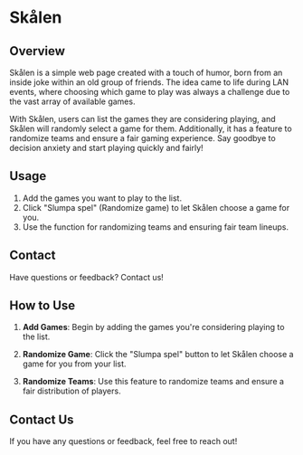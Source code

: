# Skålen

## Overview

Skålen is a simple web page created with a touch of humor, born from an inside joke within an old group of friends. The idea came to life during LAN events, where choosing which game to play was always a challenge due to the vast array of available games.

With Skålen, users can list the games they are considering playing, and Skålen will randomly select a game for them. Additionally, it has a feature to randomize teams and ensure a fair gaming experience. Say goodbye to decision anxiety and start playing quickly and fairly!

## Usage

1. Add the games you want to play to the list.
2. Click "Slumpa spel" (Randomize game) to let Skålen choose a game for you.
3. Use the function for randomizing teams and ensuring fair team lineups.

## Contact

Have questions or feedback? Contact us!

## How to Use

1. **Add Games**: Begin by adding the games you're considering playing to the list.

2. **Randomize Game**: Click the "Slumpa spel" button to let Skålen choose a game for you from your list.

3. **Randomize Teams**: Use this feature to randomize teams and ensure a fair distribution of players.

## Contact Us

If you have any questions or feedback, feel free to reach out!

